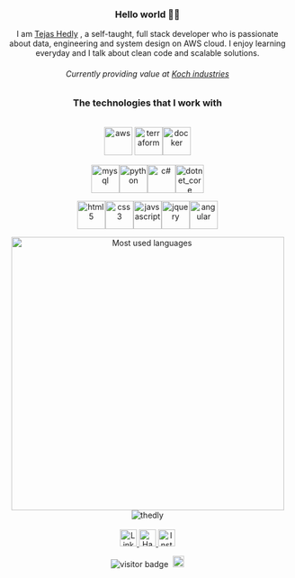  

<div width="50%" align="center">
  
### Hello world 👋🌐  

I am <a href="https://tejashedly.dev">Tejas Hedly</a> , a self-taught, full stack developer who is passionate about data, engineering and system design on AWS cloud.
I enjoy learning everyday and I talk about clean code and scalable solutions.

###### Currently providing value at [Koch industries]("https://www.kochind.com/")


### The technologies that I work with
<br/>
<img height="50px" src="https://github-profile-icons.s3.ap-south-1.amazonaws.com/AWS.png" alt="aws" />
<img height="50px" src="https://github-profile-icons.s3.ap-south-1.amazonaws.com/Terraform.png" alt="terraform" /><img height="50px" src="https://github-profile-icons.s3.ap-south-1.amazonaws.com/Docker.png" alt="docker" />

<img height="50px" src="https://github-profile-icons.s3.ap-south-1.amazonaws.com/MySQL.png" alt="mysql" /><img height="50px" src="https://github-profile-icons.s3.ap-south-1.amazonaws.com/python.png" alt="python" /><img height="50px" src="https://github-profile-icons.s3.ap-south-1.amazonaws.com/C%23.png" alt="c#" /><img height="50px" src="https://github-profile-icons.s3.ap-south-1.amazonaws.com/dotnet_core.png" alt="dotnet_core" />

<img height="50px" src="https://github-profile-icons.s3.ap-south-1.amazonaws.com/HTML5.png" alt="html5" /><img height="50px" src="https://github-profile-icons.s3.ap-south-1.amazonaws.com/CSS3.png" alt="css3" /><img height="50px" src="https://github-profile-icons.s3.ap-south-1.amazonaws.com/Javascript.png" alt="javsascript" /><img height="50px" src="https://github-profile-icons.s3.ap-south-1.amazonaws.com/Jquery.png" alt="jquery" /><img height="50px" src="https://github-profile-icons.s3.ap-south-1.amazonaws.com/Angular.png" alt="angular" />

<img width="485" src="https://github-readme-stats.vercel.app/api/top-langs/?username=thedly"  alt="Most used languages"/>
<img src="https://github-readme-stats.vercel.app/api?username=thedly&show_icons=true&count_private=true" alt="thedly" />

<br/>
<br/>
<a href="https://www.linkedin.com/in/tejas-hedly">
  <img alt="Linkedin" height="30px" src="https://github-profile-icons.s3.ap-south-1.amazonaws.com/Linkedin.png" />
</a>
<a href="https://www.hackerrank.com/tejas_hedly">
  <img alt="Hackerrank" height="30px" src="https://github-profile-icons.s3.ap-south-1.amazonaws.com/Hackerrank.png" />
</a>
<a href="https://www.instagram.com/tejas_hedly">
  <img alt="Instagram" height="30px" src="https://github-profile-icons.s3.ap-south-1.amazonaws.com/Instagram.png" />
</a>

<br>


![visitor badge](https://visitor-badge.glitch.me/badge?page_id=thedly.visitor-badge) 
&nbsp;<a href="https://tejashedly.dev"><img height="20px" src="https://github-profile-icons.s3.ap-south-1.amazonaws.com/logo.png" alt="logo" /></a>

</div>

